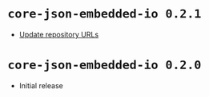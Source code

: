 # `core-json-embedded-io 0.2.1`

- [Update repository URLs](https://github.com/core-json/core-json/commit/da434e18e426fb5bd3abf7dffa1462011770379e)

# `core-json-embedded-io 0.2.0`

- Initial release
